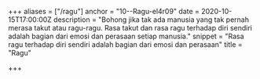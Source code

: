 +++
aliases = ["/ragu"]
anchor = "10--Ragu-el4r09"
date = 2020-10-15T17:00:00Z
description = "Bohong jika tak ada manusia yang tak pernah merasa takut atau ragu-ragu. Rasa takut dan rasa ragu terhadap diri sendiri adalah bagian dari emosi dan perasaan setiap manusia."
snippet = "Rasa ragu terhadap diri sendiri adalah bagian dari emosi dan perasaan"
title = "Ragu"

+++

